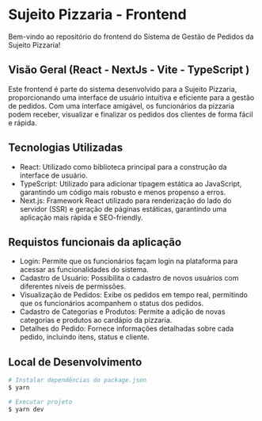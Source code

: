 
# Sujeito Pizzaria - Frontend

Bem-vindo ao repositório do frontend do Sistema de Gestão de Pedidos da Sujeito Pizzaria!

## Visão Geral (React - NextJs - Vite - TypeScript )

Este frontend é parte do sistema desenvolvido para a Sujeito Pizzaria, proporcionando uma interface de usuário intuitiva e eficiente para a gestão de pedidos. Com uma interface amigável, os funcionários da pizzaria podem receber, visualizar e finalizar os pedidos dos clientes de forma fácil e rápida.

## Tecnologias Utilizadas

* React: Utilizado como biblioteca principal para a construção da interface de usuário.
* TypeScript: Utilizado para adicionar tipagem estática ao JavaScript, garantindo um código mais robusto e menos propenso a erros.
* Next.js: Framework React utilizado para renderização do lado do servidor (SSR) e geração de páginas estáticas, garantindo uma aplicação mais rápida e SEO-friendly.

## Requistos funcionais da aplicação 

* Login: Permite que os funcionários façam login na plataforma para acessar as funcionalidades do sistema.
* Cadastro de Usuário: Possibilita o cadastro de novos usuários com diferentes níveis de permissões.
* Visualização de Pedidos: Exibe os pedidos em tempo real, permitindo que os funcionários acompanhem o status dos pedidos.
* Cadastro de Categorias e Produtos: Permite a adição de novas categorias e produtos ao cardápio da pizzaria.
* Detalhes do Pedido: Fornece informações detalhadas sobre cada pedido, incluindo itens, status e cliente.

## Local de Desenvolvimento

```bash
# Instalar dependências do package.json
$ yarn 

# Executar projeto
$ yarn dev
